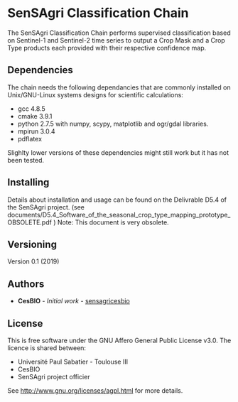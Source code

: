 # SenSAgri Classification Chain
The SenSAgri Classification Chain performs supervised classification based on Sentinel-1 and Sentinel-2 time series
to output a Crop Mask and a Crop Type products each provided with their respective confidence map.

## Dependencies
The chain needs the following dependancies that are commonly installed on Unix/GNU-Linux systems designs for scientific calculations:
- gcc 4.8.5
- cmake 3.9.1
- python 2.7.5 with numpy, scypy, matplotlib and ogr/gdal libraries.
- mpirun 3.0.4
- pdflatex

Slighlty lower versions of these dependencies might still work but it has not been tested.

## Installing
Details about installation and usage can be found on the Delivrable D5.4 of the SenSAgri project.
(see documents/D5.4_Software_of_the_seasonal_crop_type_mapping_prototype_OBSOLETE.pdf )
Note: This document is very obsolete.

## Versioning
Version 0.1 (2019)

## Authors
* **CesBIO** - *Initial work* - [sensagricesbio](https://github.com/sensagricesbio)

## License
This is free software under the GNU Affero General Public License v3.0. The licence is shared between:
- Université Paul Sabatier - Toulouse III
- CesBIO
- SenSAgri project officier

See http://www.gnu.org/licenses/agpl.html for more details.
